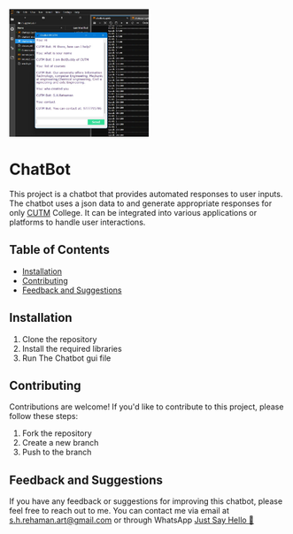 <img src="chatbot.jpeg" width=50% height=50%>


# ChatBot

This project is a chatbot that provides automated responses to user inputs. The chatbot uses a json data to and generate appropriate responses for only [CUTM](https://cutm.ac.in/) College. It can be integrated into various applications or platforms to handle user interactions.

## Table of Contents

- [Installation](#installation)
- [Contributing](#contributing)
- [Feedback and Suggestions](#feedback-and-suggestions)
## Installation

 1. Clone the repository
 2. Install the required libraries 
 3. Run The Chatbot gui file

## Contributing

Contributions are welcome! If you'd like to contribute to this project, please follow these steps:

 1. Fork the repository
 2. Create a new branch
 3. Push to the branch


## Feedback and Suggestions

If you have any feedback or suggestions for improving this chatbot, please feel free to reach out to me. You can contact me via email at s.h.rehaman.art@gmail.com or through WhatsApp [Just Say Hello 👋 ](https://api.whatsapp.com/send/?phone=919777795786&text=Hello%20Shaikh%20Habibur%20Rehaman,%20I%20get%20this%20no.%20from%20your%20Github%20&type=phone_number&app_absent=0)

